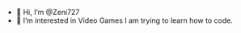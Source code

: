 - 👋 Hi, I’m @Zeni727
- 👀 I’m interested in Video Games
I am trying to learn how to code.
<!---
Zeni727/Zeni727 is a ✨ special ✨ repository because its `README.md` (this file) appears on your GitHub profile.
You can click the Preview link to take a look at your changes.
--->
